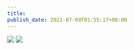 ```yaml
---
title: 
publish_date: 2022-07-09T01:55:17+00:00
---
```


![](https://lukebouch-com.s3.us-west-004.backblazeb2.com/93/a2e9712d-688d-4d37-a841-ed5d35adb1c7.jpg)
![](https://lukebouch-com.s3.us-west-004.backblazeb2.com/94/1bbd9b12-bf8c-4127-b1f7-418eadfa2811.jpg)
